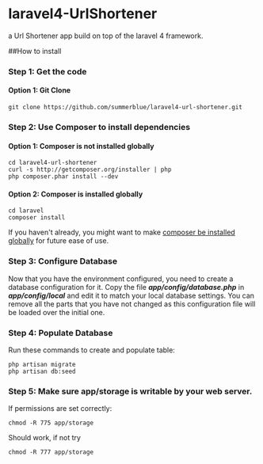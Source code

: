 laravel4-UrlShortener
=====================

a Url Shortener app build on top of the laravel 4 framework. 


##How to install

### Step 1: Get the code

#### Option 1: Git Clone

    git clone https://github.com/summerblue/laravel4-url-shortener.git

### Step 2: Use Composer to install dependencies

#### Option 1: Composer is not installed globally

    cd laravel4-url-shortener
	curl -s http://getcomposer.org/installer | php
	php composer.phar install --dev

#### Option 2: Composer is installed globally

    cd laravel
	composer install

If you haven't already, you might want to make [composer be installed globally](http://andrewelkins.com/programming/php/setting-up-composer-globally-for-laravel-4/) for future ease of use.

### Step 3: Configure Database

Now that you have the environment configured, you need to create a database configuration for it. Copy the file ***app/config/database.php*** in ***app/config/local*** and edit it to match your local database settings. You can remove all the parts that you have not changed as this configuration file will be loaded over the initial one.

### Step 4: Populate Database
Run these commands to create and populate table:

	php artisan migrate
	php artisan db:seed

### Step 5: Make sure app/storage is writable by your web server.

If permissions are set correctly:

    chmod -R 775 app/storage

Should work, if not try

    chmod -R 777 app/storage
